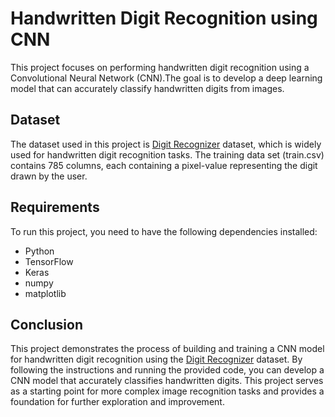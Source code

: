 # Handwritten Digit Recognition using CNN
This project focuses on performing handwritten digit recognition using a Convolutional Neural Network (CNN).The goal is to develop a deep learning model that can accurately classify handwritten digits from images.

## Dataset
The dataset used in this project is [Digit Recognizer](https://www.kaggle.com/competitions/digit-recognizer/data) dataset, which is widely used for handwritten digit recognition tasks.
The training data set (train.csv) contains 785 columns, each containing a pixel-value representing the digit drawn by the user.

## Requirements
To run this project, you need to have the following dependencies installed:

- Python
- TensorFlow
- Keras
- numpy
- matplotlib

## Conclusion
This project demonstrates the process of building and training a CNN model for handwritten digit recognition using the [Digit Recognizer](https://www.kaggle.com/competitions/digit-recognizer/data) dataset. 
By following the instructions and running the provided code, you can develop a CNN model that accurately classifies handwritten digits. 
This project serves as a starting point for more complex image recognition tasks and provides a foundation for further exploration and improvement.
